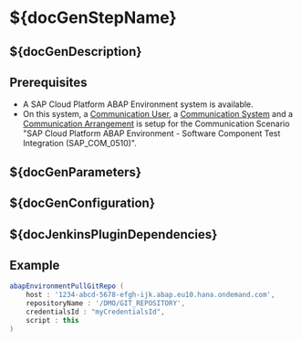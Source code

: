# ${docGenStepName}

## ${docGenDescription}

## Prerequisites

* A SAP Cloud Platform ABAP Environment system is available.
* On this system, a [Communication User](https://help.sap.com/viewer/65de2977205c403bbc107264b8eccf4b/Cloud/en-US/0377adea0401467f939827242c1f4014.html), a [Communication System](https://help.sap.com/viewer/65de2977205c403bbc107264b8eccf4b/Cloud/en-US/1bfe32ae08074b7186e375ab425fb114.html) and a [Communication Arrangement](https://help.sap.com/viewer/65de2977205c403bbc107264b8eccf4b/Cloud/en-US/a0771f6765f54e1c8193ad8582a32edb.html) is setup for the Communication Scenario "SAP Cloud Platform ABAP Environment - Software Component Test Integration (SAP_COM_0510)".

## ${docGenParameters}

## ${docGenConfiguration}

## ${docJenkinsPluginDependencies}

## Example

```groovy
abapEnvironmentPullGitRepo (
    host : '1234-abcd-5678-efgh-ijk.abap.eu10.hana.ondemand.com',
    repositoryName : '/DMO/GIT_REPOSITORY',
    credentialsId : "myCredentialsId",
    script : this
)
```
